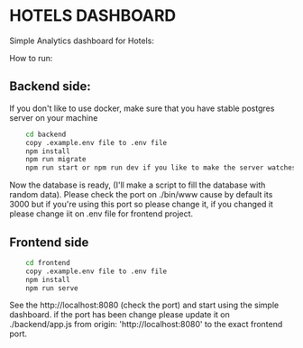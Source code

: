# HOTELS DASHBOARD
Simple Analytics dashboard for Hotels:

How to run:

## Backend side:

  If you don't like to use docker, make sure that you have stable postgres server on your machine
    
```bash
    cd backend
    copy .example.env file to .env file
    npm install
    npm run migrate
    npm run start or npm run dev if you like to make the server watches your changes
```
    
  Now the database is ready, (I'll make a script to fill the database with random data).
  Please check the port on ./bin/www cause by default its 3000 but if you're using this port so please change it,
  if you changed it please change iit on .env file for frontend project.

## Frontend side

```bash
    cd frontend
    copy .example.env file to .env file
    npm install
    npm run serve
```
 See the http://localhost:8080 (check the port) and start using the simple dashboard.
 if the port has been change please update it on ./backend/app.js
 from origin: 'http://localhost:8080' to the exact frontend port.
